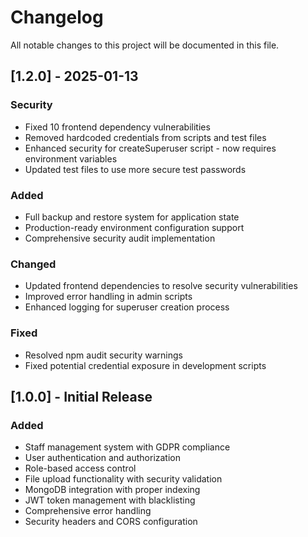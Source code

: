 # Changelog

All notable changes to this project will be documented in this file.

## [1.2.0] - 2025-01-13

### Security
- Fixed 10 frontend dependency vulnerabilities
- Removed hardcoded credentials from scripts and test files
- Enhanced security for createSuperuser script - now requires environment variables
- Updated test files to use more secure test passwords

### Added
- Full backup and restore system for application state
- Production-ready environment configuration support
- Comprehensive security audit implementation

### Changed
- Updated frontend dependencies to resolve security vulnerabilities
- Improved error handling in admin scripts
- Enhanced logging for superuser creation process

### Fixed
- Resolved npm audit security warnings
- Fixed potential credential exposure in development scripts

## [1.0.0] - Initial Release

### Added
- Staff management system with GDPR compliance
- User authentication and authorization
- Role-based access control
- File upload functionality with security validation
- MongoDB integration with proper indexing
- JWT token management with blacklisting
- Comprehensive error handling
- Security headers and CORS configuration